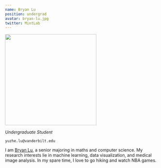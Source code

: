 ```yaml
---
name: Bryan Lu
position: undergrad
avatar: bryan-lu.jpg
twitter: MintLab
---
```


<img width="300" src="{{site.baseurl}}/images/people/{{page.avatar}}" data-action="zoom">

_Undergraduate Student_<br>

<i class="fa fa-envelope-o"></i> `yuzhe.lu@vanderbilt.edu`

I am [Bryan Lu](https://www.linkedin.com/in/bryan-lu-419623180/), a senior majoring in maths and computer science. My research interests lie in machine learning, data visualization, and medical image analysis. In my spare time, I love to go hiking and watch NBA games.
